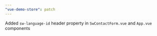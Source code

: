 ```yaml
---
"vue-demo-store": patch
---
```


Added `sw-language-id` header property in `SwContactForm.vue` and `App.vue` components
